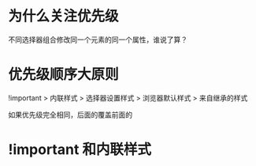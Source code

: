 # 为什么关注优先级

不同选择器组合修改同一个元素的同一个属性，谁说了算？

# 优先级顺序大原则

!important > 内联样式 > 选择器设置样式 > 浏览器默认样式 > 来自继承的样式

如果优先级完全相同，后面的覆盖前面的

# !important 和内联样式

